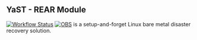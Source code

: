 ## YaST - REAR Module

[![Workflow Status](https://github.com/yast/yast-rear/workflows/CI/badge.svg?branch=master)](
https://github.com/yast/yast-rear/actions?query=branch%3Amaster)
[![OBS](https://github.com/yast/yast-rear/actions/workflows/submit.yml/badge.svg)](https://github.com/yast/yast-rear/actions/workflows/submit.yml)
is a setup-and-forget Linux bare metal disaster recovery solution.
